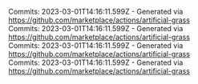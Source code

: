 Commits: 2023-03-01T14:16:11.599Z - Generated via https://github.com/marketplace/actions/artificial-grass
<br>
Commits: 2023-03-01T14:16:11.599Z - Generated via https://github.com/marketplace/actions/artificial-grass
<br>
Commits: 2023-03-01T14:16:11.599Z - Generated via https://github.com/marketplace/actions/artificial-grass
<br>
Commits: 2023-03-01T14:16:11.599Z - Generated via https://github.com/marketplace/actions/artificial-grass
<br>
